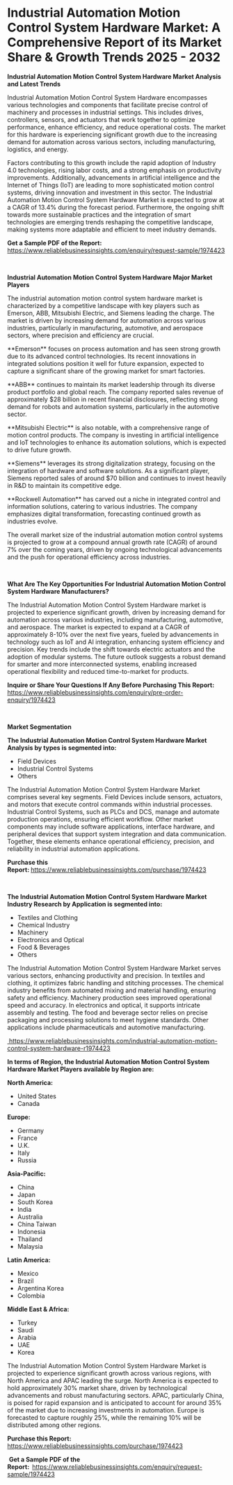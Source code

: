 <p><h1>Industrial Automation Motion Control System Hardware Market: A Comprehensive Report of its Market Share & Growth Trends 2025 - 2032</h1></p><p><strong>Industrial Automation Motion Control System Hardware Market Analysis and Latest Trends</strong></p>
<p><p>Industrial Automation Motion Control System Hardware encompasses various technologies and components that facilitate precise control of machinery and processes in industrial settings. This includes drives, controllers, sensors, and actuators that work together to optimize performance, enhance efficiency, and reduce operational costs. The market for this hardware is experiencing significant growth due to the increasing demand for automation across various sectors, including manufacturing, logistics, and energy.</p><p>Factors contributing to this growth include the rapid adoption of Industry 4.0 technologies, rising labor costs, and a strong emphasis on productivity improvements. Additionally, advancements in artificial intelligence and the Internet of Things (IoT) are leading to more sophisticated motion control systems, driving innovation and investment in this sector. The Industrial Automation Motion Control System Hardware Market is expected to grow at a CAGR of 13.4% during the forecast period. Furthermore, the ongoing shift towards more sustainable practices and the integration of smart technologies are emerging trends reshaping the competitive landscape, making systems more adaptable and efficient to meet industry demands.</p></p>
<p><strong>Get a Sample PDF of the Report:&nbsp;</strong> <a href="https://www.reliablebusinessinsights.com/enquiry/request-sample/1974423?utm_campaign=3097&utm_medium=2&utm_source=Github&utm_content=ia&utm_term=12042025&utm_id=industrial-automation-motion-control-system-hardware">https://www.reliablebusinessinsights.com/enquiry/request-sample/1974423</a></p>
<p>&nbsp;</p>
<p><strong>Industrial Automation Motion Control System Hardware Major Market Players</strong></p>
<p><p>The industrial automation motion control system hardware market is characterized by a competitive landscape with key players such as Emerson, ABB, Mitsubishi Electric, and Siemens leading the charge. The market is driven by increasing demand for automation across various industries, particularly in manufacturing, automotive, and aerospace sectors, where precision and efficiency are crucial.</p><p>**Emerson** focuses on process automation and has seen strong growth due to its advanced control technologies. Its recent innovations in integrated solutions position it well for future expansion, expected to capture a significant share of the growing market for smart factories.</p><p>**ABB** continues to maintain its market leadership through its diverse product portfolio and global reach. The company reported sales revenue of approximately $28 billion in recent financial disclosures, reflecting strong demand for robots and automation systems, particularly in the automotive sector.</p><p>**Mitsubishi Electric** is also notable, with a comprehensive range of motion control products. The company is investing in artificial intelligence and IoT technologies to enhance its automation solutions, which is expected to drive future growth.</p><p>**Siemens** leverages its strong digitalization strategy, focusing on the integration of hardware and software solutions. As a significant player, Siemens reported sales of around $70 billion and continues to invest heavily in R&D to maintain its competitive edge.</p><p>**Rockwell Automation** has carved out a niche in integrated control and information solutions, catering to various industries. The company emphasizes digital transformation, forecasting continued growth as industries evolve.</p><p>The overall market size of the industrial automation motion control systems is projected to grow at a compound annual growth rate (CAGR) of around 7% over the coming years, driven by ongoing technological advancements and the push for operational efficiency across industries.</p></p>
<p>&nbsp;</p>
<p><strong>What Are The Key Opportunities For Industrial Automation Motion Control System Hardware Manufacturers?</strong></p>
<p><p>The Industrial Automation Motion Control System Hardware market is projected to experience significant growth, driven by increasing demand for automation across various industries, including manufacturing, automotive, and aerospace. The market is expected to expand at a CAGR of approximately 8-10% over the next five years, fueled by advancements in technology such as IoT and AI integration, enhancing system efficiency and precision. Key trends include the shift towards electric actuators and the adoption of modular systems. The future outlook suggests a robust demand for smarter and more interconnected systems, enabling increased operational flexibility and reduced time-to-market for products.</p></p>
<p><strong>Inquire or Share Your Questions If Any Before Purchasing This Report:</strong> <a href="https://www.reliablebusinessinsights.com/enquiry/pre-order-enquiry/1974423?utm_campaign=3097&utm_medium=2&utm_source=Github&utm_content=ia&utm_term=12042025&utm_id=industrial-automation-motion-control-system-hardware">https://www.reliablebusinessinsights.com/enquiry/pre-order-enquiry/1974423</a></p>
<p>&nbsp;</p>
<p><strong>Market Segmentation</strong></p>
<p><strong>The Industrial Automation Motion Control System Hardware Market Analysis by types is segmented into:</strong></p>
<p><ul><li>Field Devices</li><li>Industrial Control Systems</li><li>Others</li></ul></p>
<p><p>The Industrial Automation Motion Control System Hardware Market comprises several key segments. Field Devices include sensors, actuators, and motors that execute control commands within industrial processes. Industrial Control Systems, such as PLCs and DCS, manage and automate production operations, ensuring efficient workflow. Other market components may include software applications, interface hardware, and peripheral devices that support system integration and data communication. Together, these elements enhance operational efficiency, precision, and reliability in industrial automation applications.</p></p>
<p><strong>Purchase this Report:&nbsp;</strong><a href="https://www.reliablebusinessinsights.com/purchase/1974423?utm_campaign=3097&utm_medium=2&utm_source=Github&utm_content=ia&utm_term=12042025&utm_id=industrial-automation-motion-control-system-hardware">https://www.reliablebusinessinsights.com/purchase/1974423</a></p>
<p>&nbsp;</p>
<p><strong>The Industrial Automation Motion Control System Hardware Market Industry Research by Application is segmented into:</strong></p>
<p><ul><li>Textiles and Clothing</li><li>Chemical Industry</li><li>Machinery</li><li>Electronics and Optical</li><li>Food & Beverages</li><li>Others</li></ul></p>
<p><p>The Industrial Automation Motion Control System Hardware Market serves various sectors, enhancing productivity and precision. In textiles and clothing, it optimizes fabric handling and stitching processes. The chemical industry benefits from automated mixing and material handling, ensuring safety and efficiency. Machinery production sees improved operational speed and accuracy. In electronics and optical, it supports intricate assembly and testing. The food and beverage sector relies on precise packaging and processing solutions to meet hygiene standards. Other applications include pharmaceuticals and automotive manufacturing.</p></p>
<p><a href="https://www.reliablebusinessinsights.com/industrial-automation-motion-control-system-hardware-r1974423?utm_campaign=3097&utm_medium=2&utm_source=Github&utm_content=ia&utm_term=12042025&utm_id=industrial-automation-motion-control-system-hardware">&nbsp;https://www.reliablebusinessinsights.com/industrial-automation-motion-control-system-hardware-r1974423</a></p>
<p><strong>In terms of Region, the Industrial Automation Motion Control System Hardware Market Players available by Region are:</strong></p>
<p>
    <p> <strong> North America: </strong>
        <ul>
            <li>United States</li>
            <li>Canada</li>
        </ul>
        </p> 
    <p> <strong> Europe: </strong>
        <ul>
            <li>Germany</li>
            <li>France</li>
            <li>U.K.</li>
            <li>Italy</li>
            <li>Russia</li>
        </ul>
        </p> 
    <p> <strong> Asia-Pacific: </strong>
        <ul>
            <li>China</li>
            <li>Japan</li>
            <li>South Korea</li>
            <li>India</li>
            <li>Australia</li>
            <li>China Taiwan</li>
            <li>Indonesia</li>
            <li>Thailand</li>
            <li>Malaysia</li>
        </ul>
        </p> 
    <p> <strong> Latin America: </strong>
        <ul>
            <li>Mexico</li>
            <li>Brazil</li>
            <li>Argentina Korea</li>
            <li>Colombia</li>
        </ul>
        </p> 
    <p> <strong> Middle East & Africa: </strong>
        <ul>
            <li>Turkey</li>
            <li>Saudi</li>
            <li>Arabia</li>
            <li>UAE</li>
            <li>Korea</li>
        </ul>
    </p>
    </p>
<p><p>The Industrial Automation Motion Control System Hardware Market is projected to experience significant growth across various regions, with North America and APAC leading the surge. North America is expected to hold approximately 30% market share, driven by technological advancements and robust manufacturing sectors. APAC, particularly China, is poised for rapid expansion and is anticipated to account for around 35% of the market due to increasing investments in automation. Europe is forecasted to capture roughly 25%, while the remaining 10% will be distributed among other regions.</p></p>
<p><strong>Purchase this Report: </strong><a href="https://www.reliablebusinessinsights.com/purchase/1974423?utm_campaign=3097&utm_medium=2&utm_source=Github&utm_content=ia&utm_term=12042025&utm_id=industrial-automation-motion-control-system-hardware">https://www.reliablebusinessinsights.com/purchase/1974423</a></p>
<p>&nbsp;<strong>Get a Sample PDF of the Report:&nbsp;&nbsp;</strong><a href="https://www.reliablebusinessinsights.com/enquiry/request-sample/1974423?utm_campaign=3097&utm_medium=2&utm_source=Github&utm_content=ia&utm_term=12042025&utm_id=industrial-automation-motion-control-system-hardware">https://www.reliablebusinessinsights.com/enquiry/request-sample/1974423</a></p>
<p><strong></strong></p>
<p><p></p><p></p><p></p></p>